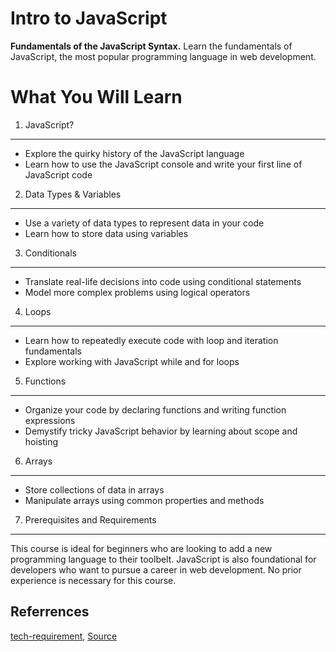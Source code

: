 # Intro to JavaScript #
**Fundamentals of the JavaScript Syntax.** Learn the fundamentals of JavaScript, the most popular programming language in web development.

# What You Will Learn #
1. JavaScript?
--------------
- Explore the quirky history of the JavaScript language
- Learn how to use the JavaScript console and write your first line of JavaScript code

2. Data Types & Variables
-------------------------
- Use a variety of data types to represent data in your code
- Learn how to store data using variables

3. Conditionals
---------------
- Translate real-life decisions into code using conditional statements
- Model more complex problems using logical operators

4. Loops
--------
- Learn how to repeatedly execute code with loop and iteration fundamentals
- Explore working with JavaScript while and for loops

5. Functions
------------
- Organize your code by declaring functions and writing function expressions
- Demystify tricky JavaScript behavior by learning about scope and hoisting

6. Arrays
---------
- Store collections of data in arrays
- Manipulate arrays using common properties and methods

7. Prerequisites and Requirements
---------------------------------
This course is ideal for beginners who are looking to add a new programming language to their toolbelt. JavaScript is also foundational for developers who want to pursue a career in web development. No prior experience is necessary for this course.

Referrences
-----------
[tech-requirement](https://www.udacity.com/tech-requirements), [Source](https://www.udacity.com/course/intro-to-javascript--ud803)
